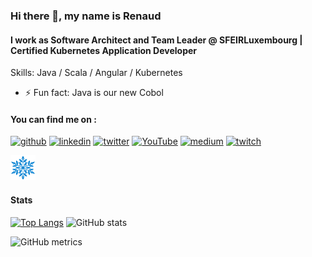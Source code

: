 ### Hi there 👋, my name is Renaud

#### I work as Software Architect and Team Leader @ SFEIRLuxembourg | Certified Kubernetes Application Developer

Skills: Java / Scala / Angular / Kubernetes

- ⚡ Fun fact: Java is our new Cobol 

#### You can find me on :

[<img src='https://cdn.jsdelivr.net/npm/simple-icons@3.0.1/icons/github.svg' alt='github' height='40'>](https://github.com/Charon11)  [<img src='https://cdn.jsdelivr.net/npm/simple-icons@3.0.1/icons/linkedin.svg' alt='linkedin' height='40'>](https://www.linkedin.com/in/https://www.linkedin.com/in/renaud-chardin//)  [<img src='https://cdn.jsdelivr.net/npm/simple-icons@3.0.1/icons/twitter.svg' alt='twitter' height='40'>](https://twitter.com/https://twitter.com/Ch4r0n11)  [<img src='https://cdn.jsdelivr.net/npm/simple-icons@3.0.1/icons/youtube.svg' alt='YouTube' height='40'>](https://www.youtube.com/channel/https://www.youtube.com/user/SfeirTube)  [<img src='https://cdn.jsdelivr.net/npm/simple-icons@3.0.1/icons/medium.svg' alt='medium' height='40'>](https://medium.com/@chardin-r)  [<img src='https://cdn.jsdelivr.net/npm/simple-icons@3.0.1/icons/twitch.svg' alt='twitch' height='40'>](https://www.twitch.tv/ch4r0n11)  

<a href='https://archiveprogram.github.com/'><img src='https://raw.githubusercontent.com/acervenky/animated-github-badges/master/assets/acbadge.gif' width='40' height='40'></a> 

#### Stats
[![Top Langs](https://github-readme-stats.vercel.app/api/top-langs/?username=Charon11)](https://github.com/anuraghazra/github-readme-stats) ![GitHub stats](https://github-readme-stats.vercel.app/api?username=Charon11&show_icons=true)
  

![GitHub metrics](https://metrics.lecoq.io/Charon11) 
